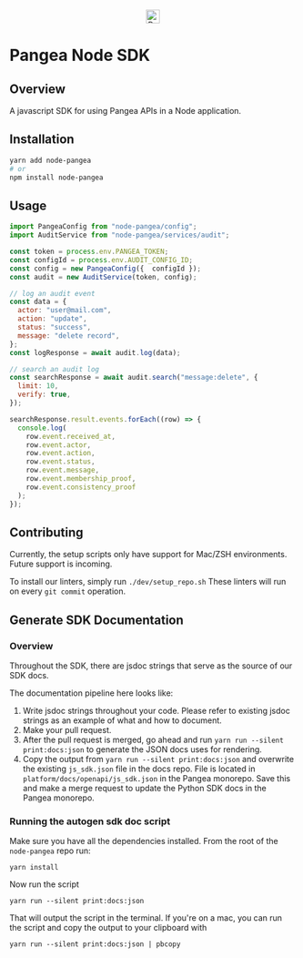 <p align="center">
  <br />
  <a href="https://pangea.cloud?utm_source=github&utm_medium=node-sdk" target="_blank" rel="noopener noreferrer">
    <img src="https://pangea-marketing.s3.us-west-2.amazonaws.com/pangea-color.png" alt="Pangea Logo" height="24">
  </a>
  <br />
</p>

# Pangea Node SDK

## Overview

A javascript SDK for using Pangea APIs in a Node application.

## Installation

```sh
yarn add node-pangea
# or
npm install node-pangea
```

## Usage

```js
import PangeaConfig from "node-pangea/config";
import AuditService from "node-pangea/services/audit";

const token = process.env.PANGEA_TOKEN;
const configId = process.env.AUDIT_CONFIG_ID;
const config = new PangeaConfig({  configId });
const audit = new AuditService(token, config);

// log an audit event
const data = {
  actor: "user@mail.com",
  action: "update",
  status: "success",
  message: "delete record",
};
const logResponse = await audit.log(data);

// search an audit log
const searchResponse = await audit.search("message:delete", {
  limit: 10,
  verify: true,
});

searchResponse.result.events.forEach((row) => {
  console.log(
    row.event.received_at,
    row.event.actor,
    row.event.action,
    row.event.status,
    row.event.message,
    row.event.membership_proof,
    row.event.consistency_proof
  );
});
```

## Contributing

Currently, the setup scripts only have support for Mac/ZSH environments.
Future support is incoming.

To install our linters, simply run `./dev/setup_repo.sh`
These linters will run on every `git commit` operation.

## Generate SDK Documentation

### Overview

Throughout the SDK, there are jsdoc strings that serve as the source of our SDK docs.

The documentation pipeline here looks like:

1. Write jsdoc strings throughout your code. Please refer to existing jsdoc strings as an example of what and how to document.
1. Make your pull request.
1. After the pull request is merged, go ahead and run `yarn run --silent print:docs:json` to generate the JSON docs uses for rendering.
1. Copy the output from `yarn run --silent print:docs:json` and overwrite the existing `js_sdk.json` file in the docs repo. File is located in `platform/docs/openapi/js_sdk.json` in the Pangea monorepo. Save this and make a merge request to update the Python SDK docs in the Pangea monorepo.

### Running the autogen sdk doc script

Make sure you have all the dependencies installed. From the root of the `node-pangea` repo run:

```shell
yarn install
```

Now run the script

```shell
yarn run --silent print:docs:json
```

That will output the script in the terminal. If you're on a mac, you can run the script and copy the output to your clipboard with

```shell
yarn run --silent print:docs:json | pbcopy
```
